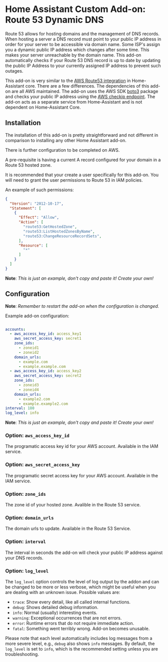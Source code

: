 # Home Assistant Custom Add-on: Route 53 Dynamic DNS

Route 53 allows for hosting domains and the management of DNS records.
When hosting a server a DNS record must point to your public IP address
in order for your server to be accessible via domain name.
Some ISP's assign you a dynamic public IP address which changes after some time.
This makes your server unreachable by the domain name.
This add-on automatically checks if your Route 53 DNS record is up to date by
updating the public IP Address to your currently assigned IP address to prevent
such outages.

This add-on is very similar to the [AWS Route53 integration](https://www.home-assistant.io/integrations/route53/)
in Home-Assistant core. There are a few differences. The dependencies of this add-on are all AWS maintained.
The add-on uses the AWS SDK [boto3](https://github.com/boto/boto3) package and checks your public IP address
using the [AWS checkip endpoint](https://checkip.amazonaws.com).
The add-on acts as a separate service from Home-Assistant and is not dependent
on Home-Assistant Core.

## Installation

The installation of this add-on is pretty straightforward and not different in
comparison to installing any other Home Assistant add-on.

There is further configuration to be completed on AWS.

A pre-requisite is having a current A record configured for your domain in
a Route 53 hosted zone.

It is recommended that your create a user specifically for this add-on.
You will need to grant the user permissions to Route 53 in IAM policies.

An example of such permissions:

```json
{
  "Version": "2012-10-17",
  "Statement": [
    {
      "Effect": "Allow",
      "Action": [
        "route53:GetHostedZone",
        "route53:ListHostedZonesByName",
        "route53:ChangeResourceRecordSets",
      ],
      "Resource": [
        "*"
      ]
    }
  ]
}
```

**Note**: _This is just an example, don't copy and paste it! Create your own!_


## Configuration

**Note**: _Remember to restart the add-on when the configuration is changed._

Example add-on configuration:

```yaml

accounts:
  - aws_access_key_id: access_key1
    aws_secret_access_key: secret1
    zone_ids:
      - zoneid1
      - zoneid2
    domain_urls:
      - example.com
      - example.example.com
  - aws_access_key_id: access_key2
    aws_secret_access_key: secret2
    zone_ids:
      - zoneid3
      - zoneid4
    domain_urls:
      - example2.com
      - example.example2.com
interval: 180
log_level: info
```

**Note**: _This is just an example, don't copy and paste it! Create your own!_

### Option: `aws_access_key_id`

The programatic access key id for your AWS account. Available in the IAM service.

### Option: `aws_secret_access_key`

The programatic secret access key for your AWS account. Available in the IAM service.

### Option: `zone_ids`

The zone id of your hosted zone. Avalible in the Route 53 service.

### Option: `domain_urls`

The domain urls to update. Available in the Route 53 Service.

### Option: `interval`

The interval in seconds the add-on will check your public IP address against your DNS records.

### Option: `log_level`

The `log_level` option controls the level of log output by the addon and can
be changed to be more or less verbose, which might be useful when you are
dealing with an unknown issue. Possible values are:

- `trace`: Show every detail, like all called internal functions.
- `debug`: Shows detailed debug information.
- `info`: Normal (usually) interesting events.
- `warning`: Exceptional occurrences that are not errors.
- `error`:  Runtime errors that do not require immediate action.
- `fatal`: Something went terribly wrong. Add-on becomes unusable.

Please note that each level automatically includes log messages from a
more severe level, e.g., `debug` also shows `info` messages. By default,
the `log_level` is set to `info`, which is the recommended setting unless
you are troubleshooting.

